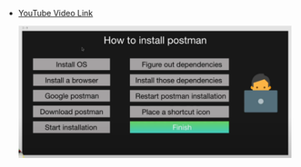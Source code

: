 - [YouTube Video Link](https://youtu.be/srUWbWPSuJs?si=ArciYmNciec_M5nu)

    ![install](install.png)